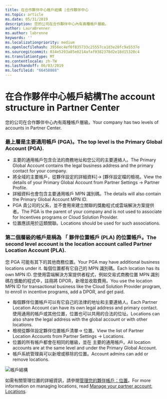 ```yaml
---
title: 在合作夥伴中心帳戶結構 |合作夥伴中心
ms.topic: article
ms.date: 05/31/2019
description: 您的公司在合作夥伴中心內有兩種帳戶層級。
author: LauraBrenner
ms.author: labrenne
keywords: ''
ms.localizationpriority: medium
ms.openlocfilehash: 3956ec4ef0f835733c25557ca1d3e20fc9a5537e
ms.sourcegitcommit: 034e5293a85e0214afaf9382378d2e18d15320c4
ms.translationtype: MT
ms.contentlocale: zh-TW
ms.lasthandoff: 06/03/2019
ms.locfileid: "66458888"
---
```

# <a name="the-account-structure-in-partner-center"></a><span data-ttu-id="bb055-103">在合作夥伴中心帳戶結構</span><span class="sxs-lookup"><span data-stu-id="bb055-103">The account structure in Partner Center</span></span>

<span data-ttu-id="bb055-104">您的公司在合作夥伴中心內有兩種帳戶層級。</span><span class="sxs-lookup"><span data-stu-id="bb055-104">Your company has two levels of accounts in Partner Center.</span></span> 

### <a name="the-top-level-is-the-primary-global-account-pga"></a><span data-ttu-id="bb055-105">最上層是主要通用帳戶 (PGA)。</span><span class="sxs-lookup"><span data-stu-id="bb055-105">The top level is the Primary Global Account (PGA).</span></span>

- <span data-ttu-id="bb055-106">主要的通用帳戶包含合法的商務地址和您公司的主要連絡人。</span><span class="sxs-lookup"><span data-stu-id="bb055-106">The Primary Global Account contains the legal business address and the primary contact for your company.</span></span> 
- <span data-ttu-id="bb055-107">將全域的主要帳戶，從夥伴設定的詳細資料]-> [夥伴設定檔的檢視。</span><span class="sxs-lookup"><span data-stu-id="bb055-107">View the details of your Primary Global Account from Partner Settings -> Partner Profile.</span></span>
- <span data-ttu-id="bb055-108">詳細資料也會包含主要通用帳戶 MPN 識別碼。</span><span class="sxs-lookup"><span data-stu-id="bb055-108">The details will also contain the Primary Global Account MPN ID.</span></span> 
- <span data-ttu-id="bb055-109">PGA 貴公司的父系，並不會用來建立關聯的獎勵程式或雲端解決方案提供者。</span><span class="sxs-lookup"><span data-stu-id="bb055-109">The PGA is the parent of your company and is not used to associate for Incentives programs or Cloud Solution Provider.</span></span> 
- <span data-ttu-id="bb055-110">位置應該用於這類關聯。</span><span class="sxs-lookup"><span data-stu-id="bb055-110">Locations should be used for such associations.</span></span>

### <a name="the-second-level-account-is-the-location-account-called-partner-location-account-pla"></a><span data-ttu-id="bb055-111">第二個層級的帳戶是稱為 「 夥伴位置帳戶 (PLA) 的位置帳戶。</span><span class="sxs-lookup"><span data-stu-id="bb055-111">The second level account is the location account called Partner Location Account (PLA).</span></span>

<span data-ttu-id="bb055-112">您 PGA 可能有其下的其他商務位置。</span><span class="sxs-lookup"><span data-stu-id="bb055-112">Your PGA may have additional business locations under it.</span></span> <span data-ttu-id="bb055-113">每個位置都有它自己的 MPN 識別碼。</span><span class="sxs-lookup"><span data-stu-id="bb055-113">Each location has its own MPN ID.</span></span>  <span data-ttu-id="bb055-114">您使用雲端解決方案提供者程式，例如交易式商務位置 MPN 識別碼在獎勵的程式中，註冊將 DPOR，新增並收取費用。</span><span class="sxs-lookup"><span data-stu-id="bb055-114">You use the location MPN ID for transactional business like the Cloud Solution Provider program, to enroll in incentive programs, add a DPOR, and get paid.</span></span> 

- <span data-ttu-id="bb055-115">每個夥伴位置帳戶可以有它自己的法律的地址和主要連絡人。</span><span class="sxs-lookup"><span data-stu-id="bb055-115">Each Partner Location Account can have its own legal address and primary contact.</span></span> <span data-ttu-id="bb055-116">使用通用的帳戶或其他位置，位置也可以共用的合法的位址。</span><span class="sxs-lookup"><span data-stu-id="bb055-116">Locations can also share the legal address with the global account or with other locations.</span></span>
- <span data-ttu-id="bb055-117">檢視從夥伴設定夥伴位置帳戶清單-> 位置。</span><span class="sxs-lookup"><span data-stu-id="bb055-117">View the list of Partner Location Accounts from Partner Settings -> Locations.</span></span>
- <span data-ttu-id="bb055-118">位置的所有帳戶都會在相同的層級，並在 主要的通用帳戶。</span><span class="sxs-lookup"><span data-stu-id="bb055-118">All location accounts are at the same level and under the Primary Global Account.</span></span>
- <span data-ttu-id="bb055-119">帳戶系統管理員可以新增或移除的位置。</span><span class="sxs-lookup"><span data-stu-id="bb055-119">Account admins can add or remove locations.</span></span>

![帳戶結構](images/accountstructure.png)

<span data-ttu-id="bb055-121">如需有關管理位置的詳細資訊，請參閱[管理您的夥伴帳戶：位置](manage-locations.md)。</span><span class="sxs-lookup"><span data-stu-id="bb055-121">For more information on managing locations, read [Manage your partner account: Locations](manage-locations.md).</span></span> 




















